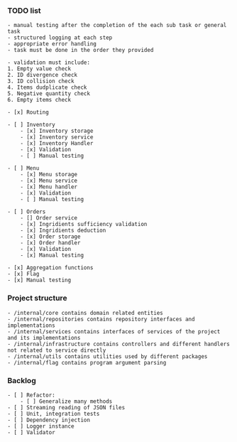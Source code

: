 ### TODO list
    - manual testing after the completion of the each sub task or general task 
    - structured logging at each step
    - appropriate error handling
    - task must be done in the order they provided 

    - validation must include: 
    1. Empty value check
    2. ID divergence check
    3. ID collision check 
    4. Items dudplicate check 
    5. Negative quantity check 
    6. Empty items check

    - [x] Routing
    
    - [ ] Inventory
        - [x] Inventory storage
        - [x] Inventory service 
        - [x] Inventory Handler 
        - [x] Validation
        - [ ] Manual testing

    - [ ] Menu 
        - [x] Menu storage
        - [x] Menu service
        - [x] Menu handler
        - [x] Validation
        - [ ] Manual testing

    - [ ] Orders
        - [] Order service
        - [x] Ingridients sufficiency validation
        - [x] Ingridients deduction
        - [x] Order storage 
        - [x] Order handler
        - [x] Validation
        - [x] Manual testing

    - [x] Aggregation functions
    - [x] Flag
    - [x] Manual testing



### Project structure
    - /internal/core contains domain related entities
    - /internal/repositories contains repository interfaces and implementations
    - /internal/services contains interfaces of services of the project and its implementations
    - /internal/infrastructure contains controllers and different handlers not related to service directly
    - /internal/utils contains utilities used by different packages
    - /internal/flag contains program argument parsing

### Backlog
    - [ ] Refactor:
        - [ ] Generalize many methods
    - [ ] Streaming reading of JSON files
    - [ ] Unit, integration tests
    - [ ] Dependency injection
    - [ ] Logger instance
    - [ ] Validator

